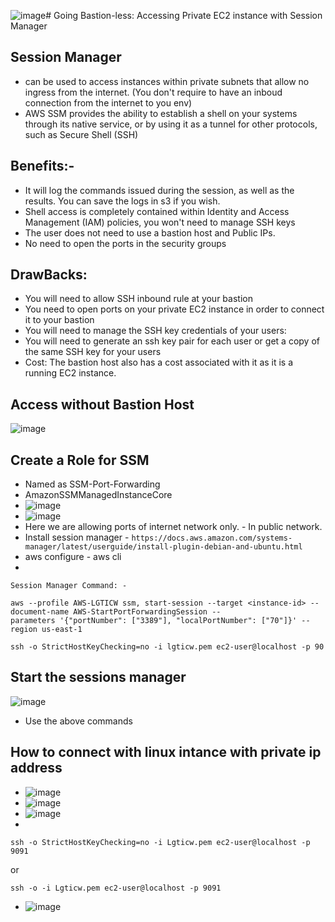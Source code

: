 ![image](https://github.com/user-attachments/assets/819bc54a-2b11-4e95-95b5-5ffd3a5ffd01)# Going Bastion-less: Accessing Private EC2 instance with Session Manager

Session Manager
--
- can be used to access instances within private subnets that allow no
ingress from the internet. (You don't require to have an inboud connection from the internet to you env)
- AWS SSM provides the ability to establish a shell on your systems
through its native service, or by using it as a tunnel for other protocols,
such as Secure Shell (SSH)

Benefits:-
--
- It will log the commands issued during the session, as well as the
results. You can save the logs in s3 if you wish.
- Shell access is completely contained within Identity and Access
Management (IAM) policies, you won't need to manage SSH keys
- The user does not need to use a bastion host and Public IPs.
- No need to open the ports in the security groups

DrawBacks:
--
- You will need to allow SSH inbound rule at your
bastion
- You need to open ports on your private EC2
instance in order to connect it to your bastion
- You will need to manage the SSH key credentials of
your users:
- You will need to generate an ssh key pair for each
user or get a copy of the same SSH key for your users
- Cost: The bastion host also has a cost associated
with it as it is a running EC2 instance.

Access without Bastion Host
--
![image](https://github.com/user-attachments/assets/93e2d64c-0862-47f7-b3a3-0bd5d57f3d1d)

Create a Role for SSM
--
- Named as SSM-Port-Forwarding
- AmazonSSMManagedInstanceCore
- ![image](https://github.com/user-attachments/assets/0feb039e-b04b-40f3-a370-a7c637366ff3)
- ![image](https://github.com/user-attachments/assets/bbff3fe5-b5d0-4911-b91e-70a6e9f39d95)
- Here we are allowing ports of internet network only. - In public network.
- Install session manager - ``` https://docs.aws.amazon.com/systems-manager/latest/userguide/install-plugin-debian-and-ubuntu.html ```
- aws configure - aws cli
-
```
Session Manager Command: -

aws --profile AWS-LGTICW ssm, start-session --target <instance-id> --document-name AWS-StartPortForwardingSession --
parameters '{"portNumber": ["3389"], "localPortNumber": ["70"]}' --region us-east-1

ssh -o StrictHostKeyChecking=no -i lgticw.pem ec2-user@localhost -p 90
```
Start the sessions manager
--
![image](https://github.com/user-attachments/assets/141d65a9-0268-482b-964a-595fa6016a16)

- Use the above commands

How to connect with linux intance with private ip address
--
- ![image](https://github.com/user-attachments/assets/aaf242a7-9213-42ee-8d2f-2e2cdd83174d)
- ![image](https://github.com/user-attachments/assets/37993f30-f311-4388-af17-9d93db41c285)
- ![image](https://github.com/user-attachments/assets/bfe7a5bf-3a37-4713-8cdb-ff69d266a5fe)
-
```
ssh -o StrictHostKeyChecking=no -i Lgticw.pem ec2-user@localhost -p 9091
```
or 
```
ssh -o -i Lgticw.pem ec2-user@localhost -p 9091
```
- ![image](https://github.com/user-attachments/assets/6dcb8bd2-f62c-4e8c-94ad-b5312c42e014)

